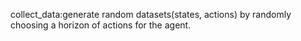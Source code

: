 collect_data:generate random datasets(states, actions) by randomly choosing a horizon of actions for the agent.


